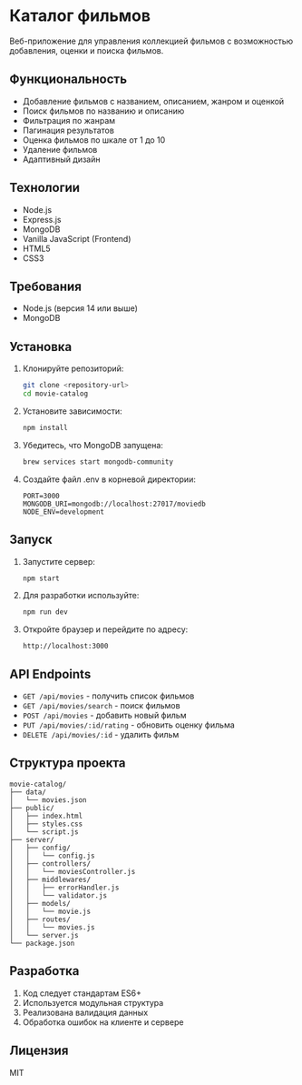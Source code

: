 # Каталог фильмов

Веб-приложение для управления коллекцией фильмов с возможностью добавления, оценки и поиска фильмов.

## Функциональность

- Добавление фильмов с названием, описанием, жанром и оценкой
- Поиск фильмов по названию и описанию
- Фильтрация по жанрам
- Пагинация результатов
- Оценка фильмов по шкале от 1 до 10
- Удаление фильмов
- Адаптивный дизайн

## Технологии

- Node.js
- Express.js
- MongoDB
- Vanilla JavaScript (Frontend)
- HTML5
- CSS3

## Требования

- Node.js (версия 14 или выше)
- MongoDB

## Установка

1. Клонируйте репозиторий:
   ```bash
   git clone <repository-url>
   cd movie-catalog
   ```

2. Установите зависимости:
   ```bash
   npm install
   ```

3. Убедитесь, что MongoDB запущена:
   ```bash
   brew services start mongodb-community
   ```

4. Создайте файл .env в корневой директории:
   ```
   PORT=3000
   MONGODB_URI=mongodb://localhost:27017/moviedb
   NODE_ENV=development
   ```

## Запуск

1. Запустите сервер:
   ```bash
   npm start
   ```

2. Для разработки используйте:
   ```bash
   npm run dev
   ```

3. Откройте браузер и перейдите по адресу:
   ```
   http://localhost:3000
   ```

## API Endpoints

- `GET /api/movies` - получить список фильмов
- `GET /api/movies/search` - поиск фильмов
- `POST /api/movies` - добавить новый фильм
- `PUT /api/movies/:id/rating` - обновить оценку фильма
- `DELETE /api/movies/:id` - удалить фильм

## Структура проекта

```
movie-catalog/
├── data/
│   └── movies.json
├── public/
│   ├── index.html
│   ├── styles.css
│   └── script.js
├── server/
│   ├── config/
│   │   └── config.js
│   ├── controllers/
│   │   └── moviesController.js
│   ├── middlewares/
│   │   ├── errorHandler.js
│   │   └── validator.js
│   ├── models/
│   │   └── movie.js
│   ├── routes/
│   │   └── movies.js
│   └── server.js
└── package.json
```

## Разработка

1. Код следует стандартам ES6+
2. Используется модульная структура
3. Реализована валидация данных
4. Обработка ошибок на клиенте и сервере

## Лицензия

MIT
